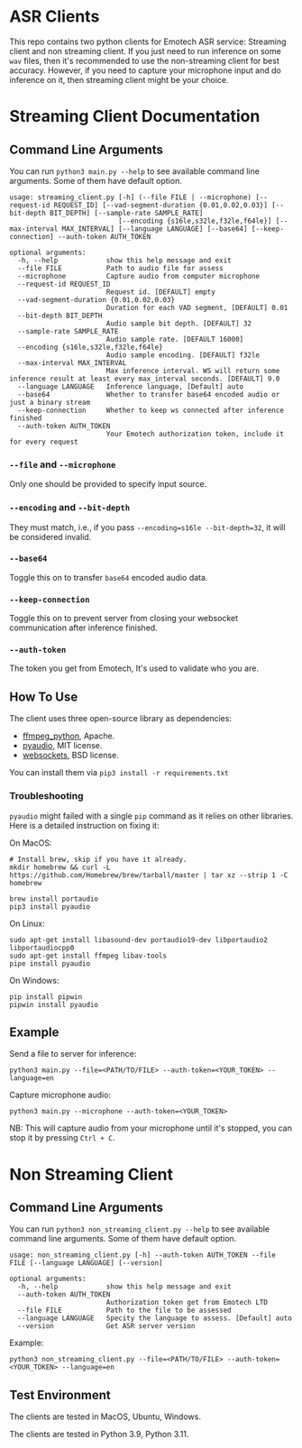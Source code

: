 # ASR Clients
This repo contains two python clients for Emotech ASR service: Streaming client and non streaming client.
If you just need to run inference on some `wav` files, then it's recommended to use the non-streaming client for best accuracy.
However, if you need to capture your microphone input and do inference on it, then streaming client might be your choice.


# Streaming Client Documentation
## Command Line Arguments

You can run `python3 main.py --help` to see available command line arguments. Some of them have default option.
```text
usage: streaming_client.py [-h] (--file FILE | --microphone) [--request-id REQUEST_ID] [--vad-segment-duration {0.01,0.02,0.03}] [--bit-depth BIT_DEPTH] [--sample-rate SAMPLE_RATE]
                           [--encoding {s16le,s32le,f32le,f64le}] [--max-interval MAX_INTERVAL] [--language LANGUAGE] [--base64] [--keep-connection] --auth-token AUTH_TOKEN

optional arguments:
  -h, --help            show this help message and exit
  --file FILE           Path to audio file for assess
  --microphone          Capture audio from computer microphone
  --request-id REQUEST_ID
                        Request id. [DEFAULT] empty
  --vad-segment-duration {0.01,0.02,0.03}
                        Duration for each VAD segment, [DEFAULT] 0.01
  --bit-depth BIT_DEPTH
                        Audio sample bit depth. [DEFAULT] 32
  --sample-rate SAMPLE_RATE
                        Audio sample rate. [DEFAULT 16000]
  --encoding {s16le,s32le,f32le,f64le}
                        Audio sample encoding. [DEFAULT] f32le
  --max-interval MAX_INTERVAL
                        Max inference interval. WS will return some inference result at least every max_interval seconds. [DEFAULT] 9.0
  --language LANGUAGE   Inference language, [Default] auto
  --base64              Whether to transfer base64 encoded audio or just a binary stream
  --keep-connection     Whether to keep ws connected after inference finished
  --auth-token AUTH_TOKEN
                        Your Emotech authorization token, include it for every request
```

### `--file` and `--microphone`
Only one should be provided to specify input source.

### `--encoding` and `--bit-depth`
They must match, i.e., if you pass `--encoding=s16le --bit-depth=32`, it will be considered invalid.

### `--base64`
Toggle this on to transfer `base64` encoded audio data.

### `--keep-connection`
Toggle this on to prevent server from closing your websocket communication after inference finished.

### `--auth-token`
The token you get from Emotech, It's used to validate who you are.

## How To Use
The client uses three open-source library as dependencies:
- [ffmpeg_python](https://pypi.org/project/ffmpeg-python/), Apache.
- [pyaudio](https://pypi.org/project/PyAudio/), MIT license.
- [websockets](https://pypi.org/project/websockets/), BSD license.


You can install them via `pip3 install -r requirements.txt`

### Troubleshooting
`pyaudio` might failed with a single `pip` command as it relies on other libraries. Here is a detailed instruction on fixing it:

On MacOS:
```shell
# Install brew, skip if you have it already.
mkdir homebrew && curl -L https://github.com/Homebrew/brew/tarball/master | tar xz --strip 1 -C homebrew

brew install portaudio
pip3 install pyaudio
```

On Linux:
```shell
sudo apt-get install libasound-dev portaudio19-dev libportaudio2 libportaudiocpp0
sudo apt-get install ffmpeg libav-tools
pipe install pyaudio
```

On Windows:
```shell
pip install pipwin
pipwin install pyaudio
```

## Example
Send a file to server for inference:
```shell
python3 main.py --file=<PATH/TO/FILE> --auth-token=<YOUR_TOKEN> --language=en
```

Capture microphone audio:
```shell
python3 main.py --microphone --auth-token=<YOUR_TOKEN>
```
NB: This will capture audio from your microphone until it's stopped, you can stop it by pressing `Ctrl + C`.


# Non Streaming Client
## Command Line Arguments
You can run `python3 non_streaming_client.py --help` to see available command line arguments. Some of them have default option.
```text
usage: non_streaming_client.py [-h] --auth-token AUTH_TOKEN --file FILE [--language LANGUAGE] [--version]

optional arguments:
  -h, --help            show this help message and exit
  --auth-token AUTH_TOKEN
                        Authorization token get from Emotech LTD
  --file FILE           Path to the file to be assessed
  --language LANGUAGE   Specity the language to assess. [Default] auto
  --version             Get ASR server version
```

Example:
```shell
python3 non_streaming_client.py --file=<PATH/TO/FILE> --auth-token=<YOUR_TOKEN> --language=en
```


## Test Environment
The clients are tested in MacOS, Ubuntu, Windows.

The clients are tested in Python 3.9, Python 3.11.